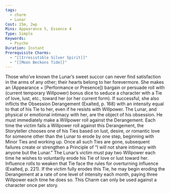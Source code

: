 ```yaml
---
tags:
  - charm
  - Lunar
Cost: 15m, 2wp
Mins: Appearance 5, Essence 4
Type: Simple
Keywords:
  - Psyche
Duration: Instant
Prerequisite Charms:
  - "[[Irresistible Silver Spirit]]"
  - "[[Moon Beckons Tide]]"
---
```

Those who’ve known the Lunar’s sweet succor can never find satisfaction in the arms of any other; their hearts belong to her forevermore. She makes an (Appearance + [Performance or Presence]) bargain or persuade roll with (current temporary Willpower) bonus dice to seduce a character with a Tie of love, lust, etc., toward her (or her current form). If successful, she also inflicts the Obsession Derangement (Exalted, p. 168) with an intensity equal to that of his Tie to her, even if he resists with Willpower. The Lunar, and physical or emotional intimacy with her, are the object of his obsession. He must immediately make a Willpower roll against the Derangement. Each time the victim fails a Willpower roll against this Derangement, the Storyteller chooses one of his Ties based on lust, desire, or romantic love for someone other than the Lunar to erode by one step, beginning with Minor Ties and working up. Once all such Ties are gone, subsequent failures create or strengthen a Principle of “I will not share intimacy with anyone but the Lunar.” The Lunar’s victim must pay two Willpower each time he wishes to voluntarily erode his Tie of love or lust toward her. Influence rolls to weaken that Tie face the rules for overturning influence (Exalted, p. 221). If the victim fully erodes this Tie, he may begin eroding the Derangement at a rate of one level of intensity each month, paying three Willpower each time he does so. This Charm can only be used against a character once per story.